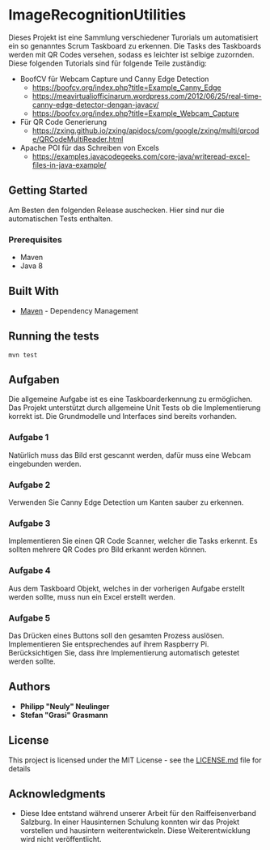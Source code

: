 # ImageRecognitionUtilities

Dieses Projekt ist eine Sammlung verschiedener Turorials um automatisiert ein so genanntes Scrum Taskboard zu erkennen. Die Tasks des Taskboards werden mit QR Codes versehen, sodass es leichter ist selbige zuzornden. Diese folgenden Tutorials sind für folgende Teile zuständig:

* BoofCV für Webcam Capture und Canny Edge Detection
  * https://boofcv.org/index.php?title=Example_Canny_Edge
  * https://meavirtualiofficinarum.wordpress.com/2012/06/25/real-time-canny-edge-detector-dengan-javacv/
  * https://boofcv.org/index.php?title=Example_Webcam_Capture
* Für QR Code Generierung
  * https://zxing.github.io/zxing/apidocs/com/google/zxing/multi/qrcode/QRCodeMultiReader.html
* Apache POI für das Schreiben von Excels
  * https://examples.javacodegeeks.com/core-java/writeread-excel-files-in-java-example/

## Getting Started

Am Besten den folgenden Release auschecken. Hier sind nur die automatischen Tests enthalten.

### Prerequisites

* Maven
* Java 8

## Built With

* [Maven](https://maven.apache.org/) - Dependency Management

## Running the tests

```
mvn test
```
## Aufgaben
Die allgemeine Aufgabe ist es eine Taskboarderkennung zu ermöglichen. Das Projekt unterstützt durch allgemeine Unit Tests ob die Implementierung korrekt ist. Die Grundmodelle und Interfaces sind bereits vorhanden. 

### Aufgabe 1
Natürlich muss das Bild erst gescannt werden, dafür muss eine Webcam eingebunden werden. 

### Aufgabe 2
Verwenden Sie Canny Edge Detection um Kanten sauber zu erkennen.

### Aufgabe 3
Implementieren Sie einen QR Code Scanner, welcher die Tasks erkennt. Es sollten mehrere QR Codes pro Bild erkannt werden können.

### Aufgabe 4
Aus dem Taskboard Objekt, welches in der vorherigen Aufgabe erstellt werden sollte, muss nun ein Excel erstellt werden.

### Aufgabe 5
Das Drücken eines Buttons soll den gesamten Prozess auslösen. Implementieren Sie entsprechendes auf ihrem Raspberry Pi. Berücksichtigen Sie, dass ihre Implementierung automatisch getestet werden sollte.

## Authors

* **Philipp "Neuly" Neulinger** 
* **Stefan "Grasi" Grasmann**

## License

This project is licensed under the MIT License - see the [LICENSE.md](LICENSE.md) file for details

## Acknowledgments

* Diese Idee entstand während unserer Arbeit für den Raiffeisenverband Salzburg. In einer Hausinternen Schulung konnten wir das Projekt vorstellen und hausintern weiterentwickeln. Diese Weiterentwicklung wird nicht veröffentlicht.

